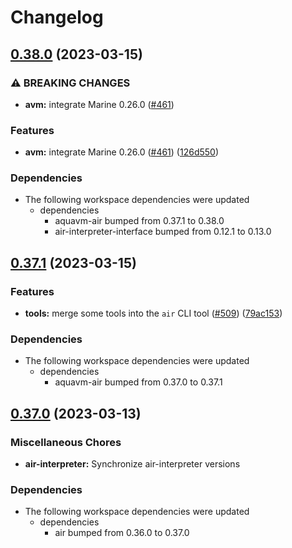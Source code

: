 # Changelog

## [0.38.0](https://github.com/fluencelabs/aquavm/compare/air-interpreter-v0.37.1...air-interpreter-v0.38.0) (2023-03-15)


### ⚠ BREAKING CHANGES

* **avm:** integrate Marine 0.26.0 ([#461](https://github.com/fluencelabs/aquavm/issues/461))

### Features

* **avm:** integrate Marine 0.26.0 ([#461](https://github.com/fluencelabs/aquavm/issues/461)) ([126d550](https://github.com/fluencelabs/aquavm/commit/126d5507c81a7f978ab9cf06c492b1092a336cf6))


### Dependencies

* The following workspace dependencies were updated
  * dependencies
    * aquavm-air bumped from 0.37.1 to 0.38.0
    * air-interpreter-interface bumped from 0.12.1 to 0.13.0

## [0.37.1](https://github.com/fluencelabs/aquavm/compare/air-interpreter-v0.37.0...air-interpreter-v0.37.1) (2023-03-15)


### Features

* **tools:** merge some tools into the `air` CLI tool ([#509](https://github.com/fluencelabs/aquavm/issues/509)) ([79ac153](https://github.com/fluencelabs/aquavm/commit/79ac153f1dcfc0a77ec511c6e25285728312ad4c))


### Dependencies

* The following workspace dependencies were updated
  * dependencies
    * aquavm-air bumped from 0.37.0 to 0.37.1

## [0.37.0](https://github.com/fluencelabs/aquavm/compare/air-interpreter-v0.35.5...air-interpreter-v0.37.0) (2023-03-13)


### Miscellaneous Chores

* **air-interpreter:** Synchronize air-interpreter versions


### Dependencies

* The following workspace dependencies were updated
  * dependencies
    * air bumped from 0.36.0 to 0.37.0

